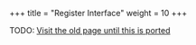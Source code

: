 +++
title = "Register Interface"
weight = 10
+++

TODO: [Visit the old page until this is ported](https://old.alchitry.com/register-interface-mojo)